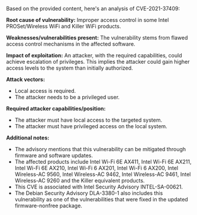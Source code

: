 Based on the provided content, here's an analysis of CVE-2021-37409:

**Root cause of vulnerability:** Improper access control in some Intel PROSet/Wireless WiFi and Killer WiFi products.

**Weaknesses/vulnerabilities present:** The vulnerability stems from flawed access control mechanisms in the affected software.

**Impact of exploitation:** An attacker, with the required capabilities, could achieve escalation of privileges. This implies the attacker could gain higher access levels to the system than initially authorized.

**Attack vectors:**
*   Local access is required.
*  The attacker needs to be a privileged user.

**Required attacker capabilities/position:**
*   The attacker must have local access to the targeted system.
*   The attacker must have privileged access on the local system.

**Additional notes:**
* The advisory mentions that this vulnerability can be mitigated through firmware and software updates.
* The affected products include Intel Wi-Fi 6E AX411, Intel Wi-Fi 6E AX211, Intel Wi-Fi 6E AX210, Intel Wi-Fi 6 AX201, Intel Wi-Fi 6 AX200, Intel Wireless-AC 9560, Intel Wireless-AC 9462, Intel Wireless-AC 9461, Intel Wireless-AC 9260 and the Killer equivalent products.
* This CVE is associated with Intel Security Advisory INTEL-SA-00621.
* The Debian Security Advisory DLA-3380-1 also includes this vulnerability as one of the vulnerabilities that were fixed in the updated firmware-nonfree package.